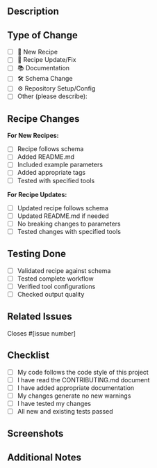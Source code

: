 ## Description
<!-- Describe your changes in detail -->

## Type of Change
<!-- Put an `x` in all the boxes that apply -->

- [ ] 📝 New Recipe
- [ ] 🔧 Recipe Update/Fix
- [ ] 📚 Documentation
- [ ] 🛠️ Schema Change
- [ ] ⚙️ Repository Setup/Config
- [ ] Other (please describe):

## Recipe Changes
<!-- If this PR includes recipe changes -->

**For New Recipes:**

- [ ] Recipe follows schema
- [ ] Added README.md
- [ ] Included example parameters
- [ ] Added appropriate tags
- [ ] Tested with specified tools

**For Recipe Updates:**

- [ ] Updated recipe follows schema
- [ ] Updated README.md if needed
- [ ] No breaking changes to parameters
- [ ] Tested changes with specified tools

## Testing Done
<!-- Describe the testing you've done -->

- [ ] Validated recipe against schema
- [ ] Tested complete workflow
- [ ] Verified tool configurations
- [ ] Checked output quality

## Related Issues
<!-- Link to any related issues here -->

Closes #[issue number]

## Checklist
<!-- Put an `x` in all the boxes that apply -->

- [ ] My code follows the code style of this project
- [ ] I have read the CONTRIBUTING.md document
- [ ] I have added appropriate documentation
- [ ] My changes generate no new warnings
- [ ] I have tested my changes
- [ ] All new and existing tests passed

## Screenshots
<!-- If applicable, add screenshots to help explain your changes -->

## Additional Notes
<!-- Add any additional notes about the PR here -->